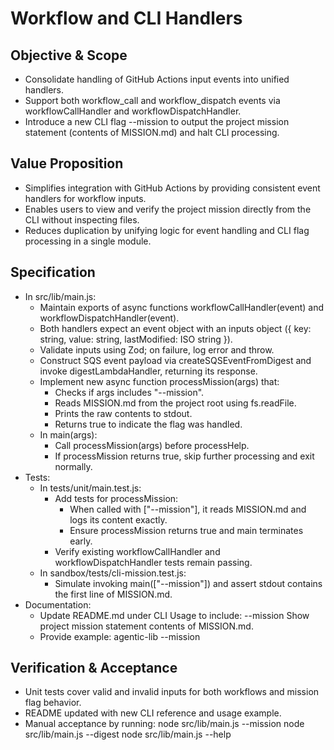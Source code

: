 # Workflow and CLI Handlers

## Objective & Scope
- Consolidate handling of GitHub Actions input events into unified handlers.
- Support both workflow_call and workflow_dispatch events via workflowCallHandler and workflowDispatchHandler.
- Introduce a new CLI flag --mission to output the project mission statement (contents of MISSION.md) and halt CLI processing.

## Value Proposition
- Simplifies integration with GitHub Actions by providing consistent event handlers for workflow inputs.
- Enables users to view and verify the project mission directly from the CLI without inspecting files.
- Reduces duplication by unifying logic for event handling and CLI flag processing in a single module.

## Specification
- In src/lib/main.js:
  - Maintain exports of async functions workflowCallHandler(event) and workflowDispatchHandler(event).
  - Both handlers expect an event object with an inputs object ({ key: string, value: string, lastModified: ISO string }).
  - Validate inputs using Zod; on failure, log error and throw.
  - Construct SQS event payload via createSQSEventFromDigest and invoke digestLambdaHandler, returning its response.
  - Implement new async function processMission(args) that:
    - Checks if args includes "--mission".
    - Reads MISSION.md from the project root using fs.readFile.
    - Prints the raw contents to stdout.
    - Returns true to indicate the flag was handled.
  - In main(args):
    - Call processMission(args) before processHelp.
    - If processMission returns true, skip further processing and exit normally.
- Tests:
  - In tests/unit/main.test.js:
    - Add tests for processMission:
      - When called with ["--mission"], it reads MISSION.md and logs its content exactly.
      - Ensure processMission returns true and main terminates early.
    - Verify existing workflowCallHandler and workflowDispatchHandler tests remain passing.
  - In sandbox/tests/cli-mission.test.js:
    - Simulate invoking main(["--mission"]) and assert stdout contains the first line of MISSION.md.
- Documentation:
  - Update README.md under CLI Usage to include:
    --mission    Show project mission statement contents of MISSION.md.
  - Provide example:
    agentic-lib --mission

## Verification & Acceptance
- Unit tests cover valid and invalid inputs for both workflows and mission flag behavior.
- README updated with new CLI reference and usage example.
- Manual acceptance by running:
  node src/lib/main.js --mission
  node src/lib/main.js --digest
  node src/lib/main.js --help
